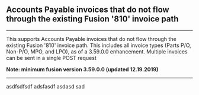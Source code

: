Accounts Payable invoices that do not flow through the existing Fusion '810' invoice path
---

---
This supports Accounts Payable invoices that do not flow through the existing Fusion '810' invoice path.  This includes all invoice types (Parts P/O, Non-P/O, MPO, and LPO), as of a 3.59.0.0 enhancement. Multiple invoices can be sent in a single POST request 

__Note: minimum fusion version 3.59.0.0 (updated 12.19.2019)__

---

asdfsdfsdf adsfasdf  asdasd  sad